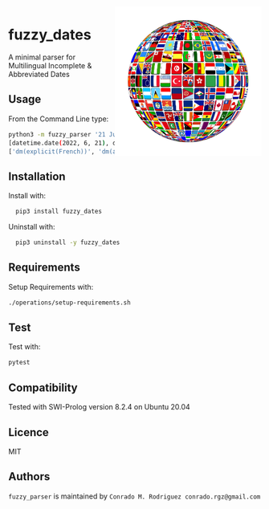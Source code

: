 <img src=".github/flags-jakearchibald.github.io-scour.svg?raw=true" width="50%" align="right" style="border:20px solid white">

fuzzy_dates
============

A minimal parser for Multilingual Incomplete & Abbreviated Dates 

Usage
-----
From the Command Line type:

```bash
python3 -m fuzzy_parser '21 Juin - 9 Juil.'
[datetime.date(2022, 6, 21), datetime.date(2022, 7, 9)]
['dm(explicit(French))', 'dm(abbreviated(French))']
```

Installation
------------
Install with:

```bash
  pip3 install fuzzy_dates
```

Uninstall with:

```bash
  pip3 uninstall -y fuzzy_dates
```

Requirements
------------

Setup Requirements with:
```bash
./operations/setup-requirements.sh
```

Test
-------------
Test with:

```bash
pytest
```

Compatibility
-------------

Tested with SWI-Prolog version 8.2.4 on Ubuntu 20.04

Licence
-------

MIT

Authors
-------

`fuzzy_parser` is maintained by `Conrado M. Rodriguez conrado.rgz@gmail.com`
